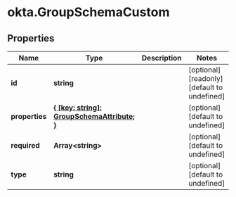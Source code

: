 # okta.GroupSchemaCustom

## Properties

Name | Type | Description | Notes
------------ | ------------- | ------------- | -------------
**id** | **string** |  | [optional] [readonly] [default to undefined]
**properties** | [**{ [key: string]: GroupSchemaAttribute; }**](GroupSchemaAttribute.md) |  | [optional] [default to undefined]
**required** | **Array&lt;string&gt;** |  | [optional] [default to undefined]
**type** | **string** |  | [optional] [default to undefined]

